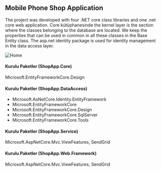 ## Mobile Phone Shop Application

The project was developed with four .NET core class libraries and one .net core web application. Core kütüphanesinde the kernel layer is the section where the classes belonging to the database are located. We keep the properties that can be used in common in all these classes in the Base Entity class. The asp.net identity package is used for identity management in the data access layer.

![Home](https://user-images.githubusercontent.com/54249736/92264867-93a2d680-eee7-11ea-9d56-4feddd46e2a0.png)

#### Kurulu Paketler (ShopApp.Core)
 Microsoft.EntityFrameworkCore.Design
 
#### Kurulu Paketler (ShopApp.DataAccess)
 * Microsoft.AsNetCore.Identity.EntityFramework
 * Microsoft.EntityFrameworkCore
 * Microsoft.EntityFrameworkCore.Design
 * Microsoft.EntityFrameworkCore.SqlServer
 * Microsoft.EntityFrameworkCore.Tools

#### Kurulu Paketler (ShopApp.Service)
 Microsoft.AspNetCore.Mvc.ViewFeatures,
 SendGrid
 
#### Kurulu Paketler (ShopApp.Web.Framework)
 Microsoft.AspNetCore.Mvc.ViewFeatures,
 SendGrid
